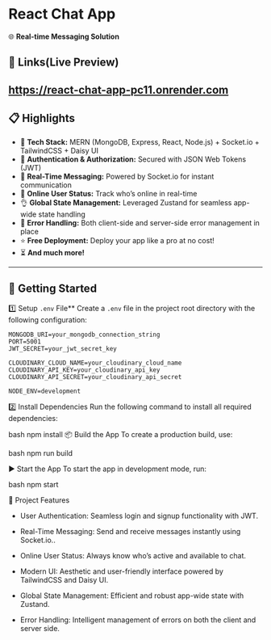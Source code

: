 

# **React Chat App**  
🌐 **Real-time Messaging Solution** 
## 🔗 Links(Live Preview)
## https://react-chat-app-pc11.onrender.com


## **📋 Highlights**

- 🌟 **Tech Stack:** MERN (MongoDB, Express, React, Node.js) + Socket.io + TailwindCSS + Daisy UI  
- 🎃 **Authentication & Authorization:** Secured with JSON Web Tokens (JWT)  
- 👾 **Real-Time Messaging:** Powered by Socket.io for instant communication  
- 🚀 **Online User Status:** Track who’s online in real-time  
- 👌 **Global State Management:** Leveraged Zustand for seamless app-wide state handling  
- 🐞 **Error Handling:** Both client-side and server-side error management in place  
- ⭐ **Free Deployment:** Deploy your app like a pro at no cost!  
- ⏳ **And much more!**

---

## **🚀 Getting Started**

1️⃣ Setup `.env` File**
Create a `.env` file in the project root directory with the following configuration:

```env
MONGODB_URI=your_mongodb_connection_string
PORT=5001
JWT_SECRET=your_jwt_secret_key

CLOUDINARY_CLOUD_NAME=your_cloudinary_cloud_name
CLOUDINARY_API_KEY=your_cloudinary_api_key
CLOUDINARY_API_SECRET=your_cloudinary_api_secret

NODE_ENV=development
```



2️⃣ Install Dependencies
Run the following command to install all required dependencies:

bash
npm install
📦 Build the App
To create a production build, use:

bash
npm run build

▶️ Start the App
To start the app in development mode, run:

bash
npm start

📂 Project Features
- User Authentication: Seamless login and signup functionality with JWT.

- Real-Time Messaging: Send and receive messages instantly using Socket.io..

- Online User Status: Always know who’s active and available to chat.

- Modern UI: Aesthetic and user-friendly interface powered by TailwindCSS and Daisy UI.

- Global State Management: Efficient and robust app-wide state with Zustand.

- Error Handling: Intelligent management of errors on both the client and server side.
